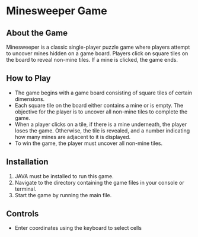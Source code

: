 # Minesweeper Game

## About the Game

Minesweeper is a classic single-player puzzle game where players attempt to uncover mines hidden on a game board. Players click on square tiles on the board to reveal non-mine tiles. If a mine is clicked, the game ends.

## How to Play

- The game begins with a game board consisting of square tiles of certain dimensions.
- Each square tile on the board either contains a mine or is empty. The objective for the player is to uncover all non-mine tiles to complete the game.
- When a player clicks on a tile, if there is a mine underneath, the player loses the game. Otherwise, the tile is revealed, and a number indicating how many mines are adjacent to it is displayed.
- To win the game, the player must uncover all non-mine tiles.

## Installation

1. JAVA must be installed to run this game.
3. Navigate to the directory containing the game files in your console or terminal.
4. Start the game by running the main file.

## Controls

- Enter coordinates using the keyboard to select cells
  

